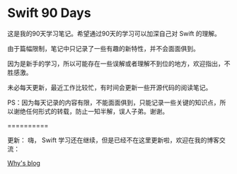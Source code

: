 # Swift 90 Days

这是我的90天学习笔记。希望通过90天的学习可以加深自己对 Swift 的理解。

由于篇幅限制，笔记中只记录了一些有趣的新特性，并不会面面俱到。

因为是新手的学习，所以可能存在一些误解或者理解不到位的地方，欢迎指出，不胜感激。

未必每天更新，最近工作比较忙，有时间会更新一些开源代码的阅读笔记。

PS：因为每天记录的内容有限，不能面面俱到，只能记录一些关键的知识点，所以谢绝任何形式的转载，防止一知半解，误人子弟。谢谢。

==========

更新：
嗨， Swift 学习还在继续，但是已经不在这里更新啦，欢迎在我的博客交流：

[Why's blog](http://blog.callmewhy.com/)
